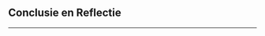 <!-- .slide: data-background="#009EE0"> -->
<!-- .slide: data-background-image="css/theme/images/bg-vr.jpg"> -->
<!-- .slide: data-background-size="cover"> -->

## Conclusie en Reflectie

---